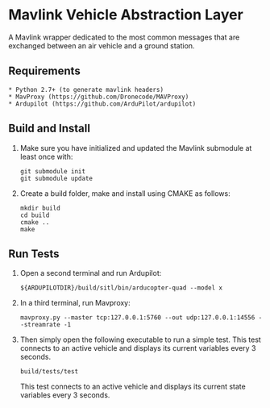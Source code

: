 # Mavlink Vehicle Abstraction Layer #

A Mavlink wrapper dedicated to the most common messages that are exchanged
between an air vehicle and a ground station.

## Requirements ##
    * Python 2.7+ (to generate mavlink headers)
    * MavProxy (https://github.com/Dronecode/MAVProxy)
    * Ardupilot (https://github.com/ArduPilot/ardupilot)

## Build and Install ##

1. Make sure you have initialized and updated the Mavlink submodule at least
once with:

    ```
    git submodule init
    git submodule update
    ```
2. Create a build folder, make and install using CMAKE as follows:

    ```
    mkdir build
    cd build
    cmake ..
    make
    ```

## Run Tests ##

1. Open a second terminal and run Ardupilot:

    ```
    ${ARDUPILOTDIR}/build/sitl/bin/arducopter-quad --model x
    ```

2. In a third terminal, run Mavproxy:

    ```
    mavproxy.py --master tcp:127.0.0.1:5760 --out udp:127.0.0.1:14556 --streamrate -1
    ```

3. Then simply open the following executable to run a simple test. This test
connects to an active vehicle and displays its current variables every 3
seconds.

    ```
    build/tests/test
    ```

    This test connects to an active vehicle and displays its current state
    variables every 3 seconds.
